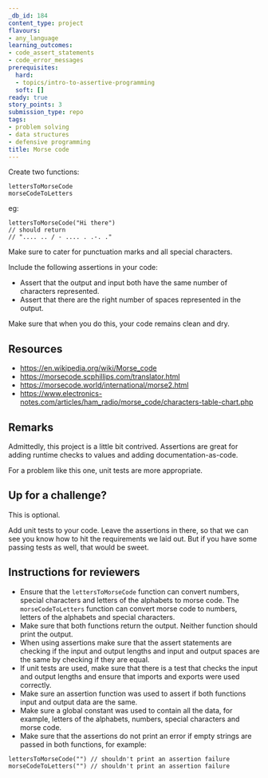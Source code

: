 ```yaml
---
_db_id: 184
content_type: project
flavours:
- any_language
learning_outcomes:
- code_assert_statements
- code_error_messages
prerequisites:
  hard:
  - topics/intro-to-assertive-programming
  soft: []
ready: true
story_points: 3
submission_type: repo
tags:
- problem solving
- data structures
- defensive programming
title: Morse code
---
```


Create two functions:

```
lettersToMorseCode
morseCodeToLetters
```

eg:

```
lettersToMorseCode("Hi there")
// should return
// ".... .. / - .... . .-. ."
```

Make sure to cater for punctuation marks and all special characters.

Include the following assertions in your code:

- Assert that the output and input both have the same number of characters represented.
- Assert that there are the right number of spaces represented in the output.

Make sure that when you do this, your code remains clean and dry.

## Resources

- https://en.wikipedia.org/wiki/Morse_code
- https://morsecode.scphillips.com/translator.html
- https://morsecode.world/international/morse2.html
- https://www.electronics-notes.com/articles/ham_radio/morse_code/characters-table-chart.php

## Remarks

Admittedly, this project is a little bit contrived. Assertions are great for adding runtime checks to values and adding documentation-as-code.

For a problem like this one, unit tests are more appropriate.

## Up for a challenge?

This is optional.

Add unit tests to your code. Leave the assertions in there, so that we can see you know how to hit the requirements we laid out. But if you have some passing tests as well, that would be sweet.

## Instructions for reviewers

- Ensure that the `lettersToMorseCode` function can convert numbers, special characters and letters of the alphabets to morse code. The `morseCodeToLetters` function can convert morse code to numbers, letters of the alphabets and special characters.
- Make sure that both functions return the output. Neither function should print the output.
- When using assertions make sure that the assert statements are checking if the input and output lengths and input and output spaces are the same by checking if they are equal.
- If unit tests are used, make sure that there is a test that checks the input and output lengths and ensure that imports and exports were used correctly.
- Make sure an assertion function was used to assert if both functions input and output data are the same.
- Make sure a global constant was used to contain all the data, for example, letters of the alphabets, numbers, special characters and morse code.
- Make sure that the assertions do not print an error if empty strings are passed in both functions, for example:

```
lettersToMorseCode("") // shouldn't print an assertion failure
morseCodeToLetters("") // shouldn't print an assertion failure
```

